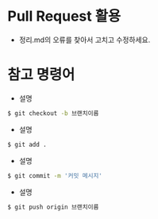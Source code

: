 # Pull Request 활용


* 정리.md의 오류를 찾아서 고치고 수정하세요.


# 참고 명령어

* 설명

```bash
$ git checkout -b 브랜치이름
```

* 설명

```bash
$ git add .
```

* 설명


```bash
$ git commit -m '커밋 메시지'
```

* 설명


```bash
$ git push origin 브랜치이름
```